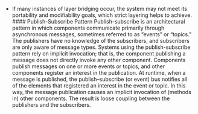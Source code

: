 *  If many instances of layer bridging occur, the system may not meet its portability and modifiability goals, which strict layering helps to achieve. #### Publish-Subscribe Pattern Publish-subscribe is an architectural pattern in which components communicate primarily through asynchronous messages, sometimes referred to as “events” or “topics.” The publishers have no knowledge of the subscribers, and subscribers are only aware of message types. Systems using the publish-subscribe pattern rely on implicit invocation; that is, the component publishing a message does not directly invoke any other component. Components publish messages on one or more events or topics, and other components register an interest in the publication. At runtime, when a message is published, the publish–subscribe (or event) bus notifies all of the elements that registered an interest in the event or topic. In this way, the message publication causes an implicit invocation of (methods in) other components. The result is loose coupling between the publishers and the subscribers.